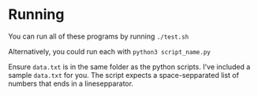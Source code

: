 # Running

You can run all of these programs by running `./test.sh`

Alternatively, you could run each with `python3 script_name.py`

Ensure `data.txt` is in the same folder as the python scripts. I've included a sample `data.txt` for you. The script expects a space-sepparated list of numbers that ends in a linesepparator.
